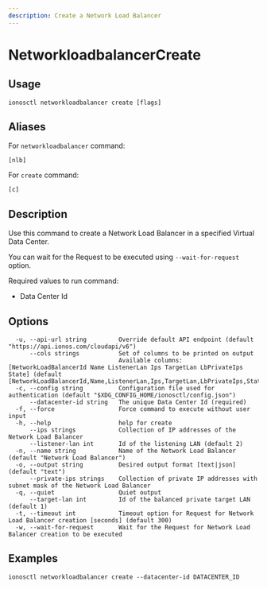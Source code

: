 ```yaml
---
description: Create a Network Load Balancer
---
```


# NetworkloadbalancerCreate

## Usage

```text
ionosctl networkloadbalancer create [flags]
```

## Aliases

For `networkloadbalancer` command:
```text
[nlb]
```

For `create` command:
```text
[c]
```

## Description

Use this command to create a Network Load Balancer in a specified Virtual Data Center.

You can wait for the Request to be executed using `--wait-for-request` option.

Required values to run command:

* Data Center Id

## Options

```text
  -u, --api-url string         Override default API endpoint (default "https://api.ionos.com/cloudapi/v6")
      --cols strings           Set of columns to be printed on output 
                               Available columns: [NetworkLoadBalancerId Name ListenerLan Ips TargetLan LbPrivateIps State] (default [NetworkLoadBalancerId,Name,ListenerLan,Ips,TargetLan,LbPrivateIps,State])
  -c, --config string          Configuration file used for authentication (default "$XDG_CONFIG_HOME/ionosctl/config.json")
      --datacenter-id string   The unique Data Center Id (required)
  -f, --force                  Force command to execute without user input
  -h, --help                   help for create
      --ips strings            Collection of IP addresses of the Network Load Balancer
      --listener-lan int       Id of the listening LAN (default 2)
  -n, --name string            Name of the Network Load Balancer (default "Network Load Balancer")
  -o, --output string          Desired output format [text|json] (default "text")
      --private-ips strings    Collection of private IP addresses with subnet mask of the Network Load Balancer
  -q, --quiet                  Quiet output
      --target-lan int         Id of the balanced private target LAN (default 1)
  -t, --timeout int            Timeout option for Request for Network Load Balancer creation [seconds] (default 300)
  -w, --wait-for-request       Wait for the Request for Network Load Balancer creation to be executed
```

## Examples

```text
ionosctl networkloadbalancer create --datacenter-id DATACENTER_ID
```

